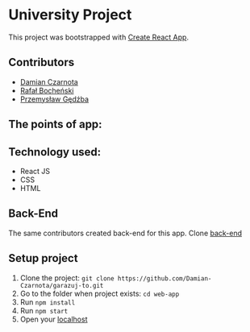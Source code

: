 # University Project
This project was bootstrapped with [Create React App](https://github.com/facebookincubator/create-react-app).

## Contributors
- [Damian Czarnota](https://github.com/Damian-Czarnota/)
- [Rafał Bocheński](https://github.com/rbochenski1996/)
- [Przemysław Gędźba](https://github.com/pgedzba/)

## The points of app:


## Technology used:
- React JS
- CSS
- HTML


## Back-End
The same contributors created back-end for this app.
Clone [back-end](https://github.com/pgedzba/garazuj.toApi)

## Setup project
1. Clone the project: ``` git clone https://github.com/Damian-Czarnota/garazuj-to.git ```
2. Go to the folder when project exists: ``` cd web-app ```
3. Run ``` npm install ```
4. Run ``` npm start ```
5. Open your [localhost](localhost:3000)